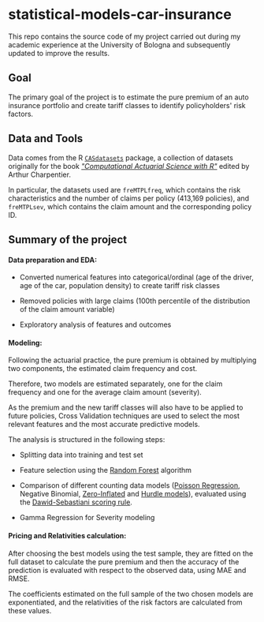 # statistical-models-car-insurance
This repo contains the source code of my project carried out during my academic experience at the University of Bologna and subsequently updated to improve the results.

## Goal
The primary goal of the project is to estimate the pure premium of an auto insurance portfolio and create tariff classes to identify policyholders' risk factors.

## Data and Tools
Data comes from the R [`CASdatasets`](http://cas.uqam.ca/pub/web/CASdatasets-manual.pdf) package, a collection of datasets originally for the book *["Computational Actuarial Science with R"](https://www.amazon.it/Computational-Actuarial-Science-Arthur-Charpentier/dp/1466592591)* edited by Arthur Charpentier. 

In particular, the datasets used are `freMTPLfreq`, which contains the risk characteristics and the number of claims per policy (413,169 policies), and `freMTPLsev`, which contains the claim amount and the corresponding policy ID.


## Summary of the project

#### Data preparation and EDA:

- Converted numerical features into categorical/ordinal (age of the driver, age of the car, population density) to create tariff risk classes

- Removed policies with large claims (100th percentile of the distribution of the claim amount variable)

- Exploratory analysis of features and outcomes

#### Modeling:
Following the actuarial practice, the pure premium is obtained by multiplying two components, the estimated claim frequency and cost.

Therefore, two models are estimated separately, one for the claim frequency and one for the average claim amount (severity).

As the premium and the new tariff classes will also have to be applied to future policies, Cross Validation techniques are used to select the most relevant features and the most accurate predictive models.

The analysis is structured in the following steps:

- Splitting data into training and test set

- Feature selection using the [Random Forest](https://en.wikipedia.org/wiki/Random_forest) algorithm

- Comparison of different counting data models ([Poisson Regression](https://en.wikipedia.org/wiki/Poisson_regression), Negative Binomial, [Zero-Inflated](https://en.wikipedia.org/wiki/Zero-inflated_model) and [Hurdle models](https://en.wikipedia.org/wiki/Hurdle_model)), evaluated using the [Dawid-Sebastiani scoring rule](https://stats.stackexchange.com/questions/71720/error-metrics-for-cross-validating-poisson-models).

- Gamma Regression for Severity modeling

#### Pricing and Relativities calculation:

After choosing the best models using the test sample, they are fitted on the full dataset to calculate the pure premium and then the accuracy of the prediction is evaluated with respect to the observed data, using MAE and RMSE.

The coefficients estimated on the full sample of the two chosen models are exponentiated, and the relativities of the risk factors are calculated from these values.


